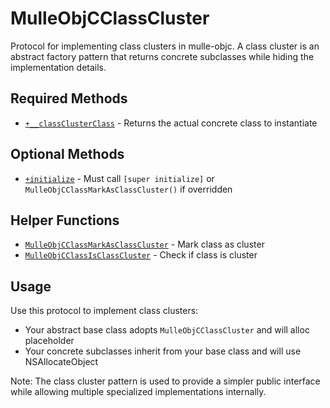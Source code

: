 # MulleObjCClassCluster

Protocol for implementing class clusters in mulle-objc. A class cluster is an abstract factory pattern that returns concrete subclasses while hiding the implementation details.

## Required Methods

- [`+__classClusterClass`](https://www.perplexity.ai/search?q=Please+create+some+detailed+API+documentation+for+the+method+__classClusterClass+of+MulleObjCClassCluster+of+the+MulleObjC+project+https://github.com/mulle-objc/MulleObjC.+You+will+find+source+code+probably+at+https://raw.githubusercontent.com/mulle-objc/MulleObjC/refs/heads/master/src/protocol/MulleObjCClassCluster.m+and+the+header+at+https://raw.githubusercontent.com/mulle-objc/MulleObjC/refs/heads/master/src/protocol/MulleObjCClassCluster.h+and+there+may+also+be+tests+for+it+in+the+test/+folder) - Returns the actual concrete class to instantiate

## Optional Methods

- [`+initialize`](https://www.perplexity.ai/search?q=Please+create+some+detailed+API+documentation+for+the+method+initialize+of+MulleObjCClassCluster+of+the+MulleObjC+project+https://github.com/mulle-objc/MulleObjC.+You+will+find+source+code+probably+at+https://raw.githubusercontent.com/mulle-objc/MulleObjC/refs/heads/master/src/protocol/MulleObjCClassCluster.m+and+the+header+at+https://raw.githubusercontent.com/mulle-objc/MulleObjC/refs/heads/master/src/protocol/MulleObjCClassCluster.h+and+there+may+also+be+tests+for+it+in+the+test/+folder) - Must call `[super initialize]` or `MulleObjCClassMarkAsClassCluster()` if overridden

## Helper Functions

- [`MulleObjCClassMarkAsClassCluster`](https://www.perplexity.ai/search?q=Please+create+some+detailed+API+documentation+for+the+function+MulleObjCClassMarkAsClassCluster+of+the+MulleObjC+project+https://github.com/mulle-objc/MulleObjC.+You+will+find+source+code+probably+at+https://raw.githubusercontent.com/mulle-objc/MulleObjC/refs/heads/master/src/protocol/MulleObjCClassCluster.m+and+the+header+at+https://raw.githubusercontent.com/mulle-objc/MulleObjC/refs/heads/master/src/protocol/MulleObjCClassCluster.h+and+there+may+also+be+tests+for+it+in+the+test/+folder) - Mark class as cluster
- [`MulleObjCClassIsClassCluster`](https://www.perplexity.ai/search?q=Please+create+some+detailed+API+documentation+for+the+function+MulleObjCClassIsClassCluster+of+the+MulleObjC+project+https://github.com/mulle-objc/MulleObjC.+You+will+find+source+code+probably+at+https://raw.githubusercontent.com/mulle-objc/MulleObjC/refs/heads/master/src/protocol/MulleObjCClassCluster.m+and+the+header+at+https://raw.githubusercontent.com/mulle-objc/MulleObjC/refs/heads/master/src/protocol/MulleObjCClassCluster.h+and+there+may+also+be+tests+for+it+in+the+test/+folder) - Check if class is cluster

## Usage

Use this protocol to implement class clusters:
- Your abstract base class adopts `MulleObjCClassCluster` and will alloc placeholder
- Your concrete subclasses inherit from your base class and will use NSAllocateObject

Note: The class cluster pattern is used to provide a simpler public interface while allowing multiple specialized implementations internally.
